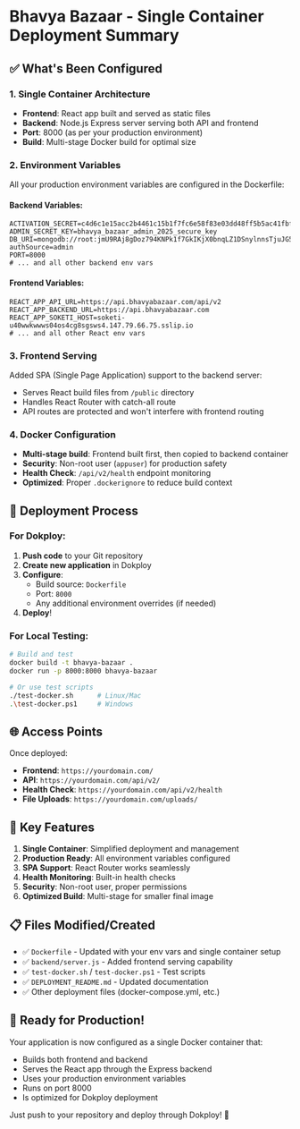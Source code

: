 # Bhavya Bazaar - Single Container Deployment Summary

## ✅ What's Been Configured

### 1. **Single Container Architecture**

- **Frontend**: React app built and served as static files
- **Backend**: Node.js Express server serving both API and frontend
- **Port**: 8000 (as per your production environment)
- **Build**: Multi-stage Docker build for optimal size

### 2. **Environment Variables**

All your production environment variables are configured in the Dockerfile:

#### Backend Variables:

```
ACTIVATION_SECRET=c4d6c1e15acc2b4461c15b1f7fc6e58f83e03dd48ff5b5ac41fbf3afd10a3113
ADMIN_SECRET_KEY=bhavya_bazaar_admin_2025_secure_key
DB_URI=mongodb://root:jmU9RAj8gDoz794KNPk1f7GkIKjX0bnqLZ1DSnylnnsTjuJG5CStX1IuTD4ZA9BO@hk0w48gckcgcwggkgwg04wgo:27017/bazzar?authSource=admin
PORT=8000
# ... and all other backend env vars
```

#### Frontend Variables:

```
REACT_APP_API_URL=https://api.bhavyabazaar.com/api/v2
REACT_APP_BACKEND_URL=https://api.bhavyabazaar.com
REACT_APP_SOKETI_HOST=soketi-u40wwkwwws04os4cg8sgsws4.147.79.66.75.sslip.io
# ... and all other React env vars
```

### 3. **Frontend Serving**

Added SPA (Single Page Application) support to the backend server:

- Serves React build files from `/public` directory
- Handles React Router with catch-all route
- API routes are protected and won't interfere with frontend routing

### 4. **Docker Configuration**

- **Multi-stage build**: Frontend built first, then copied to backend container
- **Security**: Non-root user (`appuser`) for production safety
- **Health Check**: `/api/v2/health` endpoint monitoring
- **Optimized**: Proper `.dockerignore` to reduce build context

## 🚀 Deployment Process

### For Dokploy:

1. **Push code** to your Git repository
2. **Create new application** in Dokploy
3. **Configure**:
   - Build source: `Dockerfile`
   - Port: `8000`
   - Any additional environment overrides (if needed)
4. **Deploy**!

### For Local Testing:

```bash
# Build and test
docker build -t bhavya-bazaar .
docker run -p 8000:8000 bhavya-bazaar

# Or use test scripts
./test-docker.sh      # Linux/Mac
.\test-docker.ps1     # Windows
```

## 🌐 Access Points

Once deployed:

- **Frontend**: `https://yourdomain.com/`
- **API**: `https://yourdomain.com/api/v2/`
- **Health Check**: `https://yourdomain.com/api/v2/health`
- **File Uploads**: `https://yourdomain.com/uploads/`

## 🔧 Key Features

1. **Single Container**: Simplified deployment and management
2. **Production Ready**: All environment variables configured
3. **SPA Support**: React Router works seamlessly
4. **Health Monitoring**: Built-in health checks
5. **Security**: Non-root user, proper permissions
6. **Optimized Build**: Multi-stage for smaller final image

## 📋 Files Modified/Created

- ✅ `Dockerfile` - Updated with your env vars and single container setup
- ✅ `backend/server.js` - Added frontend serving capability
- ✅ `test-docker.sh` / `test-docker.ps1` - Test scripts
- ✅ `DEPLOYMENT_README.md` - Updated documentation
- ✅ Other deployment files (docker-compose.yml, etc.)

## 🎉 Ready for Production!

Your application is now configured as a single Docker container that:

- Builds both frontend and backend
- Serves the React app through the Express backend
- Uses your production environment variables
- Runs on port 8000
- Is optimized for Dokploy deployment

Just push to your repository and deploy through Dokploy! 🚀
